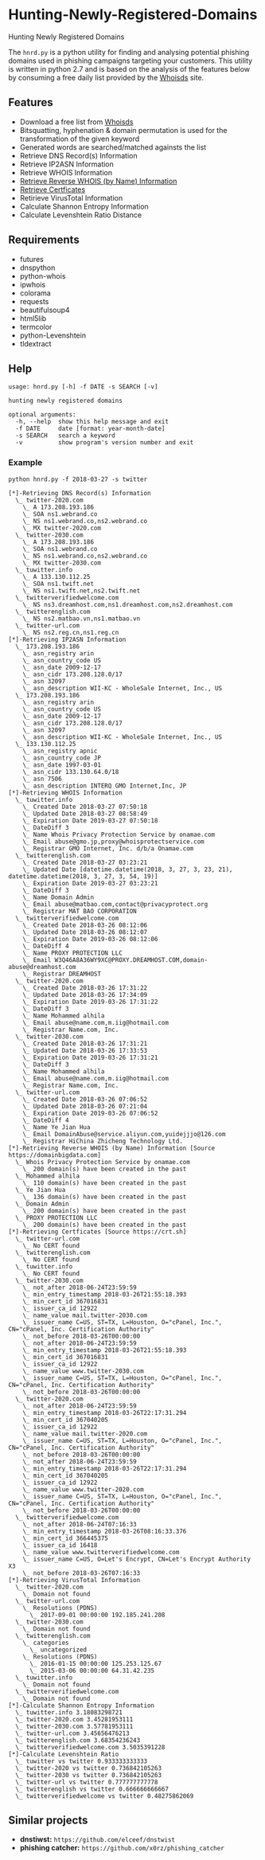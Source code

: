 # Hunting-Newly-Registered-Domains
Hunting Newly Registered Domains

The `hnrd.py` is a python utility for finding and analysing potential phishing domains used in phishing campaigns targeting your customers. This utility is written in python 2.7 and is based on the analysis of the features below by consuming a free daily list provided by the [Whoisds](https://whoisds.com/newly-registered-domains) site. 

## Features

* Download a free list from [Whoisds](https://whoisds.com/newly-registered-domains)
* Bitsquatting, hyphenation & domain permutation is used for the transformation of the given keyword
* Generated words are searched/matched againsts the list
* Retrieve DNS Record(s) Information
* Retrieve IP2ASN Information
* Retrieve WHOIS Information
* [Retrieve Reverse WHOIS (by Name) Information](https://domainbigdata.com)
* [Retrieve Certficates](https://crt.sh)
* Retirieve VirusTotal Information
* Calculate Shannon Entropy Information
* Calculate Levenshtein Ratio Distance

## Requirements

* futures
* dnspython
* python-whois
* ipwhois
* colorama
* requests
* beautifulsoup4
* html5lib
* termcolor
* python-Levenshtein
* tldextract

## Help

```
usage: hnrd.py [-h] -f DATE -s SEARCH [-v]

hunting newly registered domains

optional arguments:
  -h, --help  show this help message and exit
  -f DATE     date [format: year-month-date]
  -s SEARCH   search a keyword
  -v          show program's version number and exit
```

### Example

`python hnrd.py -f 2018-03-27 -s twitter`

```
[*]-Retrieving DNS Record(s) Information
  \_ twitter-2020.com
    \_ A 173.208.193.186
    \_ SOA ns1.webrand.co
    \_ NS ns1.webrand.co,ns2.webrand.co
    \_ MX twitter-2020.com
  \_ twitter-2030.com
    \_ A 173.208.193.186
    \_ SOA ns1.webrand.co
    \_ NS ns1.webrand.co,ns2.webrand.co
    \_ MX twitter-2030.com
  \_ tuwitter.info
    \_ A 133.130.112.25
    \_ SOA ns1.twift.net
    \_ NS ns1.twift.net,ns2.twift.net
  \_ twitterverifiedwelcome.com
    \_ NS ns3.dreamhost.com,ns1.dreamhost.com,ns2.dreamhost.com
  \_ twitterenglish.com
    \_ NS ns2.matbao.vn,ns1.matbao.vn
  \_ twitter-url.com
    \_ NS ns2.reg.cn,ns1.reg.cn
[*]-Retrieving IP2ASN Information
  \_ 173.208.193.186
    \_ asn_registry arin
    \_ asn_country_code US
    \_ asn_date 2009-12-17
    \_ asn_cidr 173.208.128.0/17
    \_ asn 32097
    \_ asn_description WII-KC - WholeSale Internet, Inc., US
  \_ 173.208.193.186
    \_ asn_registry arin
    \_ asn_country_code US
    \_ asn_date 2009-12-17
    \_ asn_cidr 173.208.128.0/17
    \_ asn 32097
    \_ asn_description WII-KC - WholeSale Internet, Inc., US
  \_ 133.130.112.25
    \_ asn_registry apnic
    \_ asn_country_code JP
    \_ asn_date 1997-03-01
    \_ asn_cidr 133.130.64.0/18
    \_ asn 7506
    \_ asn_description INTERQ GMO Internet,Inc, JP
[*]-Retrieving WHOIS Information
  \_ tuwitter.info
    \_ Created Date 2018-03-27 07:50:18
    \_ Updated Date 2018-03-27 08:58:49
    \_ Expiration Date 2019-03-27 07:50:18
    \_ DateDiff 3
    \_ Name Whois Privacy Protection Service by onamae.com
    \_ Email abuse@gmo.jp,proxy@whoisprotectservice.com
    \_ Registrar GMO Internet, Inc. d/b/a Onamae.com
  \_ twitterenglish.com
    \_ Created Date 2018-03-27 03:23:21
    \_ Updated Date [datetime.datetime(2018, 3, 27, 3, 23, 21), datetime.datetime(2018, 3, 27, 3, 54, 19)]
    \_ Expiration Date 2019-03-27 03:23:21
    \_ DateDiff 3
    \_ Name Domain Admin
    \_ Email abuse@matbao.com,contact@privacyprotect.org
    \_ Registrar MAT BAO CORPORATION
  \_ twitterverifiedwelcome.com
    \_ Created Date 2018-03-26 08:12:06
    \_ Updated Date 2018-03-26 08:12:07
    \_ Expiration Date 2019-03-26 08:12:06
    \_ DateDiff 4
    \_ Name PROXY PROTECTION LLC
    \_ Email W3Q46A8A36WY9XC@PROXY.DREAMHOST.COM,domain-abuse@dreamhost.com
    \_ Registrar DREAMHOST
  \_ twitter-2020.com
    \_ Created Date 2018-03-26 17:31:22
    \_ Updated Date 2018-03-26 17:34:09
    \_ Expiration Date 2019-03-26 17:31:22
    \_ DateDiff 3
    \_ Name Mohammed alhila
    \_ Email abuse@name.com,m.iig@hotmail.com
    \_ Registrar Name.com, Inc.
  \_ twitter-2030.com
    \_ Created Date 2018-03-26 17:31:21
    \_ Updated Date 2018-03-26 17:33:53
    \_ Expiration Date 2019-03-26 17:31:21
    \_ DateDiff 3
    \_ Name Mohammed alhila
    \_ Email abuse@name.com,m.iig@hotmail.com
    \_ Registrar Name.com, Inc.
  \_ twitter-url.com
    \_ Created Date 2018-03-26 07:06:52
    \_ Updated Date 2018-03-26 07:21:04
    \_ Expiration Date 2019-03-26 07:06:52
    \_ DateDiff 4
    \_ Name Ye Jian Hua
    \_ Email DomainAbuse@service.aliyun.com,yuidejjjo@126.com
    \_ Registrar HiChina Zhicheng Technology Ltd.
[*]-Retrieving Reverse WHOIS (by Name) Information [Source https://domainbigdata.com]
  \_ Whois Privacy Protection Service by onamae.com
    \_ 200 domain(s) have been created in the past
  \_ Mohammed alhila
    \_ 110 domain(s) have been created in the past
  \_ Ye Jian Hua
    \_ 136 domain(s) have been created in the past
  \_ Domain Admin
    \_ 200 domain(s) have been created in the past
  \_ PROXY PROTECTION LLC
    \_ 200 domain(s) have been created in the past
[*]-Retrieving Certficates [Source https://crt.sh]
  \_ twitter-url.com
    \_ No CERT found
  \_ twitterenglish.com
    \_ No CERT found
  \_ tuwitter.info
    \_ No CERT found
  \_ twitter-2030.com
    \_ not_after 2018-06-24T23:59:59
    \_ min_entry_timestamp 2018-03-26T21:55:18.393
    \_ min_cert_id 367016831
    \_ issuer_ca_id 12922
    \_ name_value mail.twitter-2030.com
    \_ issuer_name C=US, ST=TX, L=Houston, O="cPanel, Inc.", CN="cPanel, Inc. Certification Authority"
    \_ not_before 2018-03-26T00:00:00
    \_ not_after 2018-06-24T23:59:59
    \_ min_entry_timestamp 2018-03-26T21:55:18.393
    \_ min_cert_id 367016831
    \_ issuer_ca_id 12922
    \_ name_value www.twitter-2030.com
    \_ issuer_name C=US, ST=TX, L=Houston, O="cPanel, Inc.", CN="cPanel, Inc. Certification Authority"
    \_ not_before 2018-03-26T00:00:00
  \_ twitter-2020.com
    \_ not_after 2018-06-24T23:59:59
    \_ min_entry_timestamp 2018-03-26T22:17:31.294
    \_ min_cert_id 367040205
    \_ issuer_ca_id 12922
    \_ name_value mail.twitter-2020.com
    \_ issuer_name C=US, ST=TX, L=Houston, O="cPanel, Inc.", CN="cPanel, Inc. Certification Authority"
    \_ not_before 2018-03-26T00:00:00
    \_ not_after 2018-06-24T23:59:59
    \_ min_entry_timestamp 2018-03-26T22:17:31.294
    \_ min_cert_id 367040205
    \_ issuer_ca_id 12922
    \_ name_value www.twitter-2020.com
    \_ issuer_name C=US, ST=TX, L=Houston, O="cPanel, Inc.", CN="cPanel, Inc. Certification Authority"
    \_ not_before 2018-03-26T00:00:00
  \_ twitterverifiedwelcome.com
    \_ not_after 2018-06-24T07:16:33
    \_ min_entry_timestamp 2018-03-26T08:16:33.376
    \_ min_cert_id 366445375
    \_ issuer_ca_id 16418
    \_ name_value www.twitterverifiedwelcome.com
    \_ issuer_name C=US, O=Let's Encrypt, CN=Let's Encrypt Authority X3
    \_ not_before 2018-03-26T07:16:33
[*]-Retrieving VirusTotal Information
  \_ twitter-2020.com
    \_ Domain not found
  \_ twitter-url.com
    \_ Resolutions (PDNS)
      \_ 2017-09-01 00:00:00 192.185.241.208
  \_ twitter-2030.com
    \_ Domain not found
  \_ twitterenglish.com
    \_ categories
      \_ uncategorized
    \_ Resolutions (PDNS)
      \_ 2016-01-15 00:00:00 125.253.125.67
      \_ 2015-03-06 00:00:00 64.31.42.235
  \_ tuwitter.info
    \_ Domain not found
  \_ twitterverifiedwelcome.com
    \_ Domain not found
[*]-Calculate Shannon Entropy Information
  \_ tuwitter.info 3.18083298721
  \_ twitter-2020.com 3.45281953111
  \_ twitter-2030.com 3.57781953111
  \_ twitter-url.com 3.45656476213
  \_ twitterenglish.com 3.68354236243
  \_ twitterverifiedwelcome.com 3.5035391228
[*]-Calculate Levenshtein Ratio
  \_ tuwitter vs twitter 0.933333333333
  \_ twitter-2020 vs twitter 0.736842105263
  \_ twitter-2030 vs twitter 0.736842105263
  \_ twitter-url vs twitter 0.777777777778
  \_ twitterenglish vs twitter 0.666666666667
  \_ twitterverifiedwelcome vs twitter 0.48275862069
```
## Similar projects

* **dnstiwst:** `https://github.com/elceef/dnstwist`
* **phishing catcher:** `https://github.com/x0rz/phishing_catcher` 

